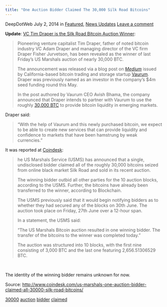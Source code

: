 ```yaml
---
title: "One Auction Bidder Claimed The 30,000 Silk Road Bitcoins"
---
```


<article class="post-listing post-6308 post type-post status-publish format-standard has-post-thumbnail hentry  tag-1707 tag-auction tag-bidder tag-claimed 
<<span>Posted by: <a href="https://www.deepdotweb.com/author/admin/" title="">DeepDotWeb </a></span>
    <span>July 2, 2014</span>
    <span>in <a href="https://www.deepdotweb.com/category/deepdot-news/" rel="category tag">Featured</a>, <a href="https://www.deepdotweb.com/category/news-updates/" rel="category tag">News Updates</a></span>
    <span><a href="https://www.deepdotweb.com/2014/07/02/one-auction-bidder-claimed-30000-silk-road-bitcoins/#respond">Leave a comment</a></span>
    </p>
    <div class="clear"></div>
    <div class="entry">
    <p><strong>Update</strong>: <a href="http://www.coindesk.com/tim-draper-revealed-silk-road-bitcoin-auction-winner/">VC Tim Draper is the Silk Road Bitcoin Auction Winner</a>:</p>
    <blockquote><p>Pioneering venture capitalist Tim Draper, father of noted bitcoin industry VC Adam Draper and managing director of the VC firm Draper Fisher Jurvetson, has been revealed as the winner of last Friday’s US Marshals auction of nearly 30,000 BTC.</p>
    <p>The announcement was released via a blog post on <a href="https://medium.com/@vaurum/tim-draper-wins-govt-auction-partners-with-vaurum-to-provide-bitcoin-liquidity-in-emerging-markets-88f04a1d8598" target="_blank"><em>Medium</em></a> issued by California-based bitcoin trading and storage startup <a href="http://www.coindesk.com/bitcoin-trading-platform-vaurum-raises-4m-seed-funding/">Vaurum</a>. Draper was previously named as an investor in the company’s $4m seed funding round this May.</p>
    <p>In the post authored by Vaurum CEO Avish Bhama, the company announced that Draper intends to partner with Vaurum to use the roughly <a href="http://www.coindesk.com/price/">30,000 BTC</a> to provide bitcoin liquidity in emerging markets.</p></blockquote>
    <p>Draper said:</p>
    <blockquote><p>“With the help of Vaurum and this newly purchased bitcoin, we expect to be able to create new services that can provide liquidity and confidence to markets that have been hamstrung by weak currencies.”</p></blockquote>
    <p>It was reported at <a href="http://www.coindesk.com/us-marshals-one-auction-bidder-claimed-all-30000-silk-road-bitcoins/">Coindesk</a>:</p>
    <blockquote><p>he US Marshals Service (USMS) has announced that a single, undisclosed bidder claimed all of the roughly 30,000 bitcoins seized from online black market Silk Road and sold in its recent auction.</p>
    <p>The winning bidder outbid all other parties for the 10 auction blocks, according to the USMS. Further, the bitcoins have already been transferred to the winner, according to Blockchain.</p>
    <p>The USMS previously said that it would begin notifying bidders as to whether they had secured any of the blocks on 30th June. The auction took place on Friday, 27th June over a 12-hour span.</p>
    <p>In a statement, the USMS said:</p>
    <p>“The US Marshals Bitcoin auction resulted in one winning bidder. The transfer of the bitcoins to the winner was completed today.”</p>
    <p>The auction was structured into 10 blocks, with the first nine consisting of 3,000 BTC and the last one featuring 2,656.51306529 BTC.</p></blockquote>
    <p>&nbsp;</p>
    <p>The identity of the winning bidder remains unknown for now.</p>
    <p>Source: <a href="http://www.coindesk.com/us-marshals-one-auction-bidder-claimed-all-30000-silk-road-bitcoins/" target="_blank">http://www.coindesk.com/us-marshals-one-auction-bidder-claimed-all-30000-silk-road-bitcoins/</a></p>
    </div>
    <a href="https://www.deepdotweb.com/tag/30000/" rel="tag">30000</a> <a href="https://www.deepdotweb.com/tag/auction/" rel="tag">auction</a> <a href="https://www.deepdotweb.com/tag/bidder/" rel="tag">bidder</a> <a href="https://www.deepdotweb.com/tag/claimed/" rel="tag">claimed</a> </span> <span style="display:none" class="updated">2014-07-02</span>
    <div style="display:none" class="vcard author" itemprop="author" itemscope itemtype="http://schema.org/Person"><strong class="fn" itemprop="name">
    
